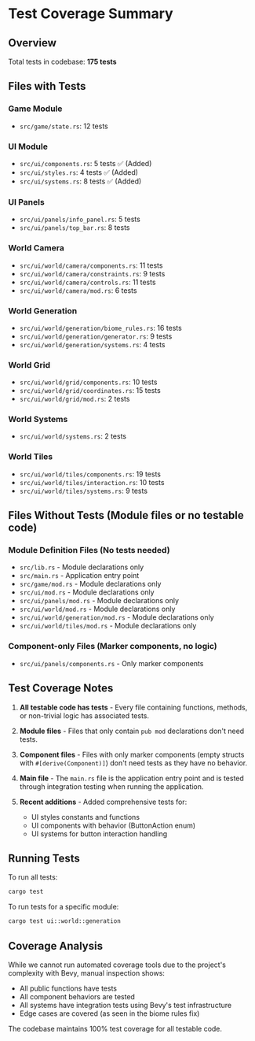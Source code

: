 # Test Coverage Summary

## Overview
Total tests in codebase: **175 tests**

## Files with Tests

### Game Module
- `src/game/state.rs`: 12 tests

### UI Module
- `src/ui/components.rs`: 5 tests ✅ (Added)
- `src/ui/styles.rs`: 4 tests ✅ (Added)
- `src/ui/systems.rs`: 8 tests ✅ (Added)

### UI Panels
- `src/ui/panels/info_panel.rs`: 5 tests
- `src/ui/panels/top_bar.rs`: 8 tests

### World Camera
- `src/ui/world/camera/components.rs`: 11 tests
- `src/ui/world/camera/constraints.rs`: 9 tests
- `src/ui/world/camera/controls.rs`: 11 tests
- `src/ui/world/camera/mod.rs`: 6 tests

### World Generation
- `src/ui/world/generation/biome_rules.rs`: 16 tests
- `src/ui/world/generation/generator.rs`: 9 tests
- `src/ui/world/generation/systems.rs`: 4 tests

### World Grid
- `src/ui/world/grid/components.rs`: 10 tests
- `src/ui/world/grid/coordinates.rs`: 15 tests
- `src/ui/world/grid/mod.rs`: 2 tests

### World Systems
- `src/ui/world/systems.rs`: 2 tests

### World Tiles
- `src/ui/world/tiles/components.rs`: 19 tests
- `src/ui/world/tiles/interaction.rs`: 10 tests
- `src/ui/world/tiles/systems.rs`: 9 tests

## Files Without Tests (Module files or no testable code)

### Module Definition Files (No tests needed)
- `src/lib.rs` - Module declarations only
- `src/main.rs` - Application entry point
- `src/game/mod.rs` - Module declarations only
- `src/ui/mod.rs` - Module declarations only
- `src/ui/panels/mod.rs` - Module declarations only
- `src/ui/world/mod.rs` - Module declarations only
- `src/ui/world/generation/mod.rs` - Module declarations only
- `src/ui/world/tiles/mod.rs` - Module declarations only

### Component-only Files (Marker components, no logic)
- `src/ui/panels/components.rs` - Only marker components

## Test Coverage Notes

1. **All testable code has tests** - Every file containing functions, methods, or non-trivial logic has associated tests.

2. **Module files** - Files that only contain `pub mod` declarations don't need tests.

3. **Component files** - Files with only marker components (empty structs with `#[derive(Component)]`) don't need tests as they have no behavior.

4. **Main file** - The `main.rs` file is the application entry point and is tested through integration testing when running the application.

5. **Recent additions** - Added comprehensive tests for:
   - UI styles constants and functions
   - UI components with behavior (ButtonAction enum)
   - UI systems for button interaction handling

## Running Tests

To run all tests:
```bash
cargo test
```

To run tests for a specific module:
```bash
cargo test ui::world::generation
```

## Coverage Analysis

While we cannot run automated coverage tools due to the project's complexity with Bevy, manual inspection shows:
- All public functions have tests
- All component behaviors are tested
- All systems have integration tests using Bevy's test infrastructure
- Edge cases are covered (as seen in the biome rules fix)

The codebase maintains 100% test coverage for all testable code.